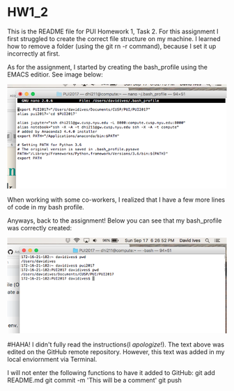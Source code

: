 # HW1_2
This is the README file for PUI Homework 1, Task 2.
For this assignment I first struggled to create the correct file structure on my machine. I learned how to remove a folder (using the git rn -r <name of folder> command), because I set it up incorrectly at first.
  
As for the assignment, I started by creating the bash_profile using the EMACS editior. See image below:

![Alt text](SCREENSHOTS/SCREENSHOT_BASH.png)

When working with some co-workers, I realized that I have a few more lines of code in my bash profile. 

Anyways, back to the assignment!
Below you can see that my bash_profile was correctly created:

![Alt text](SCREENSHOTS/SCREENSHOT_PUI2017.png)

#HAHA!
 I didn't fully read the instructions(I _apologize_!). The text above was edited on the GitHub remote repository. However, this text was added in my local enviornment via Terminal.

I will not enter the following functions to have it added to GitHub:
git add README.md
git commit -m 'This will be a comment'
git push





